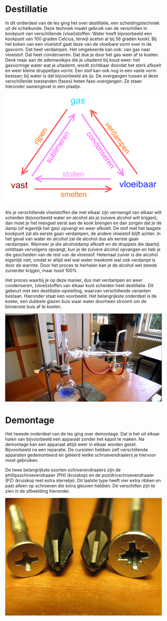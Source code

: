 # Destillatie
In dit onderdeel van de les ging het over destillatie, een scheidingstechniek uit de scheikunde. Deze techniek maakt gebruik van de verschillen in kookpunt van verschillende (vloei)stoffen. Water heeft bijvoorbeeld een kookpunt van 100 graden Celcius, terwijl aceton al bij 56 graden kookt. Bij het koken van een vloeistof gaat deze van de vloeibare vorm over in de gasvorm. Dat heet verdampen. Het omgekeerde kan ook: van gas naar vloeistof. Dat heet condenseren. Dat doe je door het gas weer af te koelen. Denk maar aan de ademwolkjes die je uitademt bij koud weer: het gasvormige water wat je uitademt, wordt zichtbaar doordat het sterk afkoelt en weer kleine druppeltjes vormt. Een stof kan ook nog in een vaste vorm bestaan; bij water is dat bijvoorbeeld als ijs. De overgangen tussen al deze verschillende toestanden (fases) heten fase-overgangen. Ze staan hieronder samengevat in een plaatje.

![fasediagram](fasediagram.png)

Als je verschillende vloeistoffen die met elkaar zijn vermengd van elkaar wilt scheiden (bijvoorbeeld water en alcohol als je zuivere alcohol wilt krijgen), dan moet je het mengsel eerst aan de kook brengen en dan zorgen dat je de damp (of eigenlijk het gas) opvangt en weer afkoelt. De stof met het laagste kookpunt zal als eerste gaan verdampen, de andere vloeistof blijft achter. In het geval van water en alcohol zal de alcohol dus als eerste gaan verdampen. Wanneer je die alcoholdamp afkoelt en de druppels die daarbij ontdtaan vervolgens opvangt, kun je de zuivere alcohol opvangen en heb je die gescheiden van de rest van de vloeistof. Helemaal zuiver is die alcohol eigenlijk niet, omdat er altijd wel wat water meekomt wat ook verdampt is door de warmte. Door het proces te herhalen kan je de alcohol wel steeds zuiverder krijgen, maar nooit 100%.

Het proces waarbij je op deze manier, dus met verdampen en weer condenseren, (vloei)stoffen van elkaar kunt scheiden heet destillatie. Dit gebeurt met een destillatie-opstelling, waarvan verschillende varianten bestaan. Hieronder staat een voorbeeld. Het belangrijkste onderdeel is de koeler, een dubbele glazen buis waar water doorheen stroomt om de binnenste buis af te koelen.

![destillatie](destillatie.jpg)

# Demontage
Het tweede onderdeel van de les ging over demontage. Dat is het uit elkaar halen van bijvoorbeeld een apparaat zonder het kapot te maken. Na demontage kan een apparaat altijd weer in elkaar worden gezet. Bijvoorbeeld na een reparatie. De cursisten hebben zelf verschillende apparaten gedemonteerd en geleerd welke schroevendraaiers je hiervoor moet gebruiken.

De twee belangrijkste soorten schroevendraaiers zijn de phillipsschroevendraaier (PH) (kruiskop) en de pozidrivschroevendraaier (PZ) (kruiskop met extra sterretje). Dit laatste type heeft vier extra ribben en past alleen op schroeven die extra gleuven hebben. De verschillen zijn te zien in de afbeelding hieronder.

![schroevendraaiers](schroevendraaiers.jpg)

